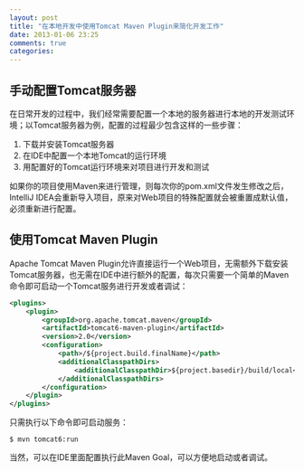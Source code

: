 ```yaml
---
layout: post
title: "在本地开发中使用Tomcat Maven Plugin来简化开发工作"
date: 2013-01-06 23:25
comments: true
categories: 
---
```


## 手动配置Tomcat服务器

在日常开发的过程中，我们经常需要配置一个本地的服务器进行本地的开发测试环境；以Tomcat服务器为例，配置的过程最少包含这样的一些步骤：

1. 下载并安装Tomcat服务器
2. 在IDE中配置一个本地Tomcat的运行环境
3. 用配置好的Tomcat运行环境来对项目进行开发和测试

如果你的项目使用Maven来进行管理，则每次你的pom.xml文件发生修改之后，IntelliJ IDEA会重新导入项目，原来对Web项目的特殊配置就会被重置成默认值，必须重新进行配置。

## 使用Tomcat Maven Plugin

Apache Tomcat Maven Plugin允许直接运行一个Web项目，无需额外下载安装Tomcat服务器，也无需在IDE中进行额外的配置，每次只需要一个简单的Maven命令即可启动一个Tomcat服务进行开发或者调试：

``` xml
<plugins>
	<plugin>
		<groupId>org.apache.tomcat.maven</groupId>
		<artifactId>tomcat6-maven-plugin</artifactId>
		<version>2.0</version>
		<configuration>
			<path>/${project.build.finalName}</path>
			<additionalClasspathDirs>
				<additionalClasspathDir>${project.basedir}/build/local</additionalClasspathDir>
			</additionalClasspathDirs>
		</configuration>
	</plugin>
</plugins>
```
只需执行以下命令即可启动服务：

```
$ mvn tomcat6:run
```

当然，可以在IDE里面配置执行此Maven Goal，可以方便地启动或者调试。